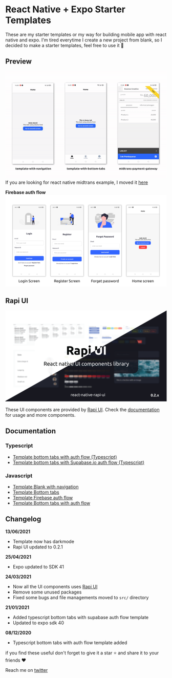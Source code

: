 # React Native + Expo Starter Templates

These are my starter templates or my way for building mobile app with react native and expo. I'm tired everytime I create a new project from blank, so I decided to make a starter templates, feel free to use it 🥳

## Preview

![media/thumbnail.gif](media/thumbnail.gif)
If you are looking for react native midtrans example, I moved it [here](https://github.com/codingki/react-native-midtrans-example)

**Firebase auth flow**
![media/authflow.png](media/authflow.png)

## Rapi UI

![media/hero.png](media/hero.png)

These UI components are provided by [Rapi UI](https://rapi-ui.kikiding.space/).
Check the [documentation](https://rapi-ui.kikiding.space/docs/) for usage and more components.

## Documentation

### Typescript

- [Template bottom tabs with auth flow (Typescript)](https://github.com/codingki/react-native-expo-template/tree/master/template-typescript-bottom-tabs-with-auth-flow)
- [Template bottom tabs with Supabase.io auth flow (Typescript)](https://github.com/codingki/react-native-expo-template/tree/master/template-typescript-bottom-tabs-supabase-auth-flow)

### Javascript

- [Template Blank with navigation](https://github.com/codingki/react-native-expo-template/tree/master/template-with-navigation)
- [Template Bottom tabs](https://github.com/codingki/react-native-expo-template/tree/master/template-with-bottom-tabs)
- [Template Firebase auth flow](https://github.com/codingki/react-native-expo-template/tree/master/template-with-firebase-auth-flow)
- [Template Bottom tabs with auth flow](https://github.com/codingki/react-native-expo-template/tree/master/template-with-bottom-tabs-auth-flow)

## Changelog

**13/06/2021**

- Template now has darkmode
- Rapi UI updated to 0.2.1

**25/04/2021**

- Expo updated to SDK 41

**24/03/2021**

- Now all the UI components uses [Rapi UI](https://rapi-ui.kikiding.space/)
- Remove some unused packages
- Fixed some bugs and file managements moved to `src/` directory

**21/01/2021**

- Added typescript bottom tabs with supabase auth flow template
- Updated to expo sdk 40

**08/12/2020**

- Typescript bottom tabs with auth flow template added

if you find these useful don't forget to give it a star ⭐ and share it to your friends ❤️

Reach me on [twitter](https://twitter.com/kikiding/)
